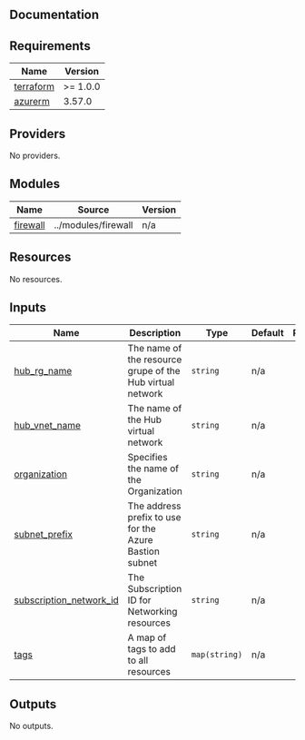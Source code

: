 ## Documentation

<!-- BEGINNING OF PRE-COMMIT-TERRAFORM DOCS HOOK -->

## Requirements

| Name                                                                     | Version  |
| ------------------------------------------------------------------------ | -------- |
| <a name="requirement_terraform"></a> [terraform](#requirement_terraform) | >= 1.0.0 |
| <a name="requirement_azurerm"></a> [azurerm](#requirement_azurerm)       | 3.57.0   |

## Providers

No providers.

## Modules

| Name                                                        | Source              | Version |
| ----------------------------------------------------------- | ------------------- | ------- |
| <a name="module_firewall"></a> [firewall](#module_firewall) | ../modules/firewall | n/a     |

## Resources

No resources.

## Inputs

| Name                                                                                                     | Description                                               | Type          | Default | Required |
| -------------------------------------------------------------------------------------------------------- | --------------------------------------------------------- | ------------- | ------- | :------: |
| <a name="input_hub_rg_name"></a> [hub\_rg\_name](#input_hub_rg_name)                                     | The name of the resource grupe of the Hub virtual network | `string`      | n/a     |   yes    |
| <a name="input_hub_vnet_name"></a> [hub\_vnet\_name](#input_hub_vnet_name)                               | The name of the Hub virtual network                       | `string`      | n/a     |   yes    |
| <a name="input_organization"></a> [organization](#input_organization)                                    | Specifies the name of the Organization                    | `string`      | n/a     |   yes    |
| <a name="input_subnet_prefix"></a> [subnet\_prefix](#input_subnet_prefix)                                | The address prefix to use for the Azure Bastion subnet    | `string`      | n/a     |   yes    |
| <a name="input_subscription_network_id"></a> [subscription\_network\_id](#input_subscription_network_id) | The Subscription ID for Networking resources              | `string`      | n/a     |   yes    |
| <a name="input_tags"></a> [tags](#input_tags)                                                            | A map of tags to add to all resources                     | `map(string)` | n/a     |   yes    |

## Outputs

No outputs.

<!-- END OF PRE-COMMIT-TERRAFORM DOCS HOOK -->
